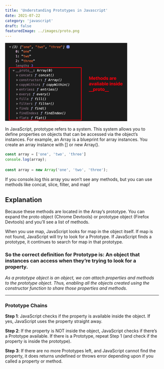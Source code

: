 ```yaml
---
title: 'Understanding Prototypes in Javascript'
date: 2021-07-22
category: 'javascript'
draft: false
featuredImage: ../images/proto.png
---
```


![](./images/prototype.png)

In JavaScript, prototype refers to a system. This system allows you to define properties on objects that can be accessed via the object’s instances. For example, an Array is a blueprint for array instances. You create an array instance with [] or new Array().

```js
const array = ['one', 'two', 'three']
console.log(array);

const array = new Array('one', 'two', 'three');
```
If you console.log this array you won’t see any methods, but you can use methods like concat, slice, filter, and map!

## Explanation 

Because these methods are located in the Array’s prototype. You can expand the proto object (Chrome Devtools) or prototype object (Firefox Devtools) and you’ll see a list of methods.

When you use map, JavaScript looks for map in the object itself. If map is not found, JavaScript will try to look for a Prototype. If JavaScript finds a prototype, it continues to search for map in that prototype.

### So the correct definition for Prototype is: An object that instances can access when they’re trying to look for a property.

<i>As a prototype object is an object, we can attach properties and methods to the prototype object. Thus, enabling all the objects created using the constructor function to share those properties and methods.</i>

---

### Prototype Chains

<b>Step 1</b>: JavaScript checks if the property is available inside the object. If yes, JavaScript uses the property straight away.

<b>Step 2</b>: If the property is NOT inside the object, JavaScript checks if there’s a Prototype available. If there is a Prototype, repeat Step 1 (and check if the property is inside the prototype).

<b>Step 3</b>: If there are no more Prototypes left, and JavaScript cannot find the property, it does returns undefined or throws error depending upon if you called a property or method.